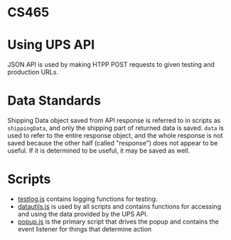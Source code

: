 # CS465

# Using UPS API

JSON API is used by making HTPP POST requests to given testing and production URLs.

# Data Standards

Shipping Data object saved from API response is referred to in scripts as `shippingData`, and only the shipping part of returned data is saved. `data` is used to refer to the entire response object, and the whole response is not saved because the other half (called "response") does not appear to be useful. If it is determined to be useful, it may be saved as well.

# Scripts

* [testlog.js](./scripts/testlog.js) contains logging functions for testing.
* [datautils.js](./scripts/datautils.js) is used by all scripts and contains functions for accessing and using the data provided by the UPS API.
* [popup.js](./scripts/popup.js) is the primary script that drives the popup and contains the event listener for things that determine action